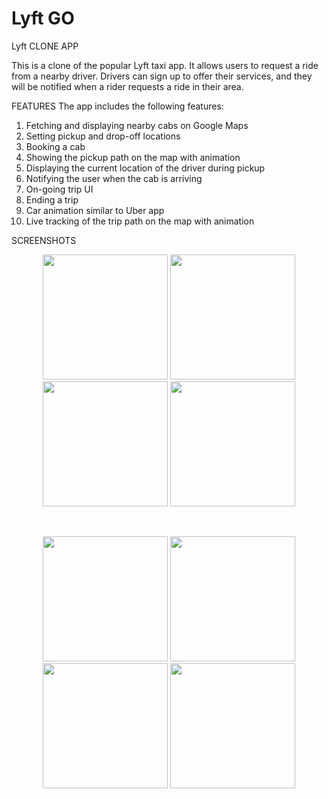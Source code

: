 # Lyft GO

Lyft CLONE APP

This is a clone of the popular Lyft taxi app. It allows users to request a ride from a nearby driver. Drivers can sign up to offer their services, and they will be notified when a rider requests a ride in their area.

FEATURES
The app includes the following features:

1. Fetching and displaying nearby cabs on Google Maps
2. Setting pickup and drop-off locations
3. Booking a cab
4. Showing the pickup path on the map with animation
5. Displaying the current location of the driver during pickup
6. Notifying the user when the cab is arriving
7. On-going trip UI
8. Ending a trip
9. Car animation similar to Uber app
10. Live tracking of the trip path on the map with animation

SCREENSHOTS

<p align="center">
  <img src="https://raw.githubusercontent.com/amitshekhariitbhu/ridesharing-uber-lyft-app/master/assets/nearby-cabs.png" width="200">
  <img src="https://raw.githubusercontent.com/amitshekhariitbhu/ridesharing-uber-lyft-app/master/assets/pickup-drop-location.png" width="200">
  <img src="https://raw.githubusercontent.com/amitshekhariitbhu/ridesharing-uber-lyft-app/master/assets/pickup-drop-location-both-filled.png" width="200">
  <img src="https://raw.githubusercontent.com/amitshekhariitbhu/ridesharing-uber-lyft-app/master/assets/request-cab-button.png" width="200">
</p>
<br>
<p align="center">
  <img src="https://raw.githubusercontent.com/amitshekhariitbhu/ridesharing-uber-lyft-app/master/assets/cab-is-booked.png" width="200">
  <img src="https://raw.githubusercontent.com/amitshekhariitbhu/ridesharing-uber-lyft-app/master/assets/cab-is-arriving.png" width="200">
  <img src="https://raw.githubusercontent.com/amitshekhariitbhu/ridesharing-uber-lyft-app/master/assets/on-trip.png" width="200">
  <img src="https://raw.githubusercontent.com/amitshekhariitbhu/ridesharing-uber-lyft-app/master/assets/trip-end.png" width="200">
</p>
